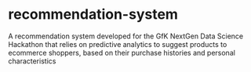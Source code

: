 # recommendation-system
A recommendation system developed for the GfK NextGen Data Science Hackathon that relies on predictive analytics to suggest products to ecommerce shoppers, based on their purchase histories and personal characteristics
